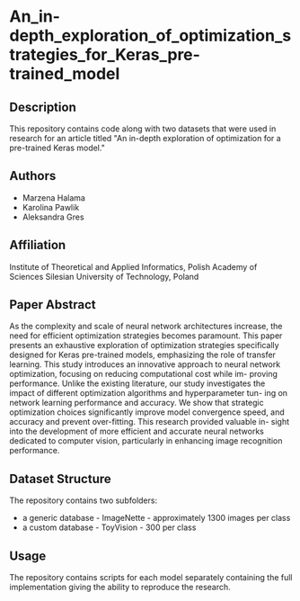 # An_in-depth_exploration_of_optimization_strategies_for_Keras_pre-trained_model


## Description
This repository contains code along with two datasets that were used in research for an article titled "An in-depth exploration of optimization
for a pre-trained Keras model." 

## Authors
- Marzena Halama
- Karolina Pawlik
- Aleksandra Gres

## Affiliation
Institute of Theoretical and Applied Informatics, Polish Academy of Sciences
Silesian University of Technology, Poland

## Paper Abstract
As the complexity and scale of neural network architectures
increase, the need for efficient optimization strategies becomes paramount.
This paper presents an exhaustive exploration of optimization strategies
specifically designed for Keras pre-trained models, emphasizing the role of
transfer learning. This study introduces an innovative approach to neural
network optimization, focusing on reducing computational cost while im-
proving performance. Unlike the existing literature, our study investigates
the impact of different optimization algorithms and hyperparameter tun-
ing on network learning performance and accuracy. We show that strategic
optimization choices significantly improve model convergence speed, and
accuracy and prevent over-fitting. This research provided valuable in-
sight into the development of more efficient and accurate neural networks
dedicated to computer vision, particularly in enhancing image recognition
performance.

## Dataset Structure
The repository contains two subfolders:

- a generic database - ImageNette - approximately 1300 images per class
- a custom database - ToyVision - 300 per class


## Usage
The repository contains scripts for each model separately containing the full implementation giving the ability to reproduce the research.

